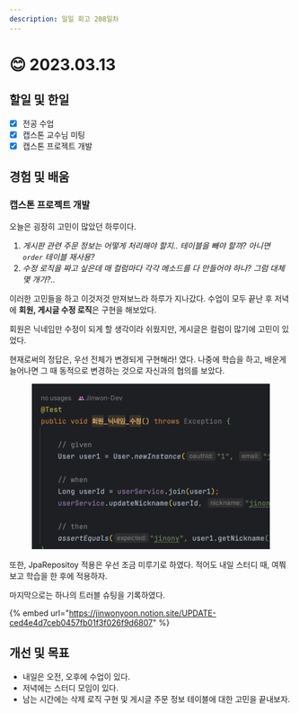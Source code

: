 ```yaml
---
description: 일일 회고 208일차
---
```


# 😊 2023.03.13

## 할일 및 한일&#x20;

* [x] 전공 수업&#x20;
* [x] 캡스톤 교수님 미팅&#x20;
* [x] 캡스톤 프로젝트 개발&#x20;

## 경험 및 배움&#x20;

### 캡스톤 프로젝트 개발&#x20;

오늘은 굉장히 고민이 많았던 하루이다.

1. _게시판 관련 주문 정보는 어떻게 처리해야 할지.. 테이블을 빼야 할까? 아니면 `order` 테이블 재사용?_
2. _수정 로직을 짜고 싶은데 매 컬럼마다 각각 메소드를 다 만들어야 하나? 그럼 대체 몇 개가?.._

이러한 고민들을 하고 이것저것 만져보느라 하루가 지나갔다. 수업이 모두 끝난 후 저녁에 **회원, 게시글 수정 로직**은 구현을 해보았다.

회원은 닉네임만 수정이 되게 할 생각이라 쉬웠지만, 게시글은 컬럼이 많기에 고민이 있었다.

현재로써의 정답은, 우선 전체가 변경되게 구현해라! 였다. 나중에 학습을 하고, 배운게 늘어나면 그 때 동적으로 변경하는 것으로 자신과의 협의를 보았다.

<figure><img src="../.gitbook/assets/image (10).png" alt=""><figcaption></figcaption></figure>

또한, JpaRepositoy 적용은 우선 조금 미루기로 하였다. 적어도 내일 스터디 때, 여쭤보고 학습을 한 후에 적용하자.&#x20;

마지막으로는 하나의 트러블 슈팅을 기록하였다.

{% embed url="https://jinwonyoon.notion.site/UPDATE-ced4e4d7ceb0457fb01f3f026f9d6807" %}

## 개선 및 목표&#x20;

* 내일은 오전, 오후에 수업이 있다.&#x20;
* 저녁에는 스터디 모임이 있다.&#x20;
* 남는 시간에는 삭제 로직 구현 및 게시글 주문 정보 테이블에 대한 고민을 끝내보자.&#x20;
